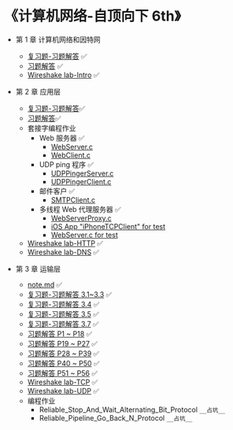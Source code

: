 # 《计算机网络-自顶向下 6th》

* 第 1 章 计算机网络和因特网
  * [复习题-习题解答](https://github.com/YangXiaoHei/Networking/blob/master/01%20计算机网络和因特网/复习题-习题解答.md) ✅
  * [习题解答](https://github.com/YangXiaoHei/Networking/blob/master/01%20计算机网络和因特网/习题解答.md) ✅
  * [Wireshake lab-Intro](https://github.com/YangXiaoHei/Networking/blob/master/01%20计算机网络和因特网/Wireshake_lab-Intro.md) ✅
  
* 第 2 章 应用层
  * [复习题-习题解答](https://github.com/YangXiaoHei/Networking/blob/master/02%20应用层/复习题-习题解答.md)✅
  * [习题解答](https://github.com/YangXiaoHei/Networking/blob/master/02%20应用层/习题解答.md)✅
  * 套接字编程作业
    * Web 服务器 ✅
      * [WebServer.c](https://github.com/YangXiaoHei/Networking/blob/master/02%20应用层/progs/WebServer.c)
      * [WebClient.c](https://github.com/YangXiaoHei/Networking/blob/master/02%20应用层/progs/WebClient.c)
    * UDP ping 程序 ✅
      * [UDPPingerServer.c](https://github.com/YangXiaoHei/Networking/blob/master/02%20应用层/progs/UDPPingerServer.c)
      * [UDPPingerClient.c](https://github.com/YangXiaoHei/Networking/blob/master/02%20应用层/progs/UDPPingerClient.c)
    * 邮件客户 ✅
      * [SMTPClient.c](https://github.com/YangXiaoHei/Networking/blob/master/02%20应用层/progs/SMTPClient.c)
    * 多线程 Web 代理服务器 ✅
      * [WebServerProxy.c](https://github.com/YangXiaoHei/Networking/blob/master/02%20应用层/progs/WebServerProxy.c)
      * [iOS App "iPhoneTCPClient" for test](https://github.com/YangXiaoHei/Networking/blob/master/02%20应用层/progs/iPhoneTCPClient)
      * [WebServer.c for test](https://github.com/YangXiaoHei/Networking/blob/master/02%20应用层/progs/WebServer.c)
  * [Wireshake lab-HTTP](https://github.com/YangXiaoHei/Networking/blob/master/02%20应用层/Wireshake_lab-HTTP.md)  ✅
  * [Wireshake lab-DNS](https://github.com/YangXiaoHei/Networking/blob/master/02%20应用层/Wireshake_lab-DNS.md)  ✅
  
 * 第 3 章 运输层
   * [note.md](https://github.com/YangXiaoHei/Networking/blob/master/03%20运输层/note.md) ✅
   * [复习题-习题解答 3.1~3.3](https://github.com/YangXiaoHei/Networking/blob/master/03%20运输层/复习题-习题解答_31_33.md) ✅
   * [复习题-习题解答 3.4](https://github.com/YangXiaoHei/Networking/blob/master/03%20运输层/复习题-习题解答_34.md) ✅
   * [复习题-习题解答 3.5](https://github.com/YangXiaoHei/Networking/blob/master/03%20运输层/复习题-习题解答_35.md) ✅
   * [复习题-习题解答 3.7](https://github.com/YangXiaoHei/Networking/blob/master/03%20运输层/复习题-习题解答_37.md) ✅
   * [习题解答 P1 ~ P18](https://github.com/YangXiaoHei/Networking/blob/master/03%20运输层/习题解答_1_18.md) ✅
   * [习题解答 P19 ~ P27](https://github.com/YangXiaoHei/Networking/blob/master/03%20运输层/习题解答_19_27.md) ✅
   * [习题解答 P28 ~ P39](https://github.com/YangXiaoHei/Networking/blob/master/03%20运输层/习题解答_28_39.md) ✅
   * [习题解答 P40 ~ P50](https://github.com/YangXiaoHei/Networking/blob/master/03%20运输层/习题解答_40_50.md) ✅ 
   * [习题解答 P51 ~ P56](https://github.com/YangXiaoHei/Networking/blob/master/03%20运输层/习题解答_51_56.md) ✅ 
   * [Wireshake lab-TCP](https://github.com/YangXiaoHei/Networking/blob/master/03%20运输层/Wireshake_lab-TCP.md) ✅ 
   * [Wireshake lab-UDP](https://github.com/YangXiaoHei/Networking/blob/master/03%20运输层/Wireshake_lab-UDP.md) ✅
   * 编程作业
     * Reliable_Stop_And_Wait_Alternating_Bit_Protocol `__占坑__`
     * Reliable_Pipeline_Go_Back_N_Protocol  `__占坑__`
   
   
  
    
  
